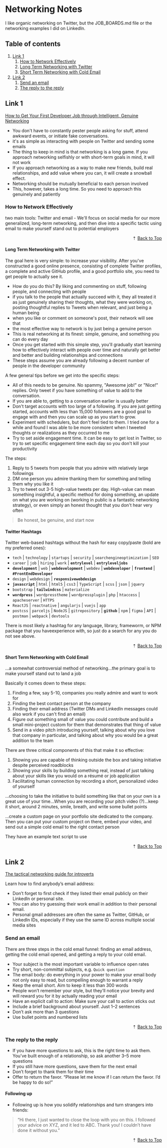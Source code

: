 # Networking Notes

I like organic networking on Twitter, but the JOB_BOARDS.md file or the networking examples I did on LinkedIn.

<div id="back-to-top"></div>

## Table of contents

1. [Link 1](#link-1)
   1. [How to Network Effectively](#how-to-network-effectively)
   1. [Long Term Networking with Twitter](#long-term-networking-with-twitter)
   1. [Short Term Networking with Cold Email](#short-term-networking-with-cold-email)
1. [Link 2](#link-2)
   1. [Send an email](#send-an-email)
   1. [The reply to the reply](#the-reply-to-the-reply)

## Link 1

[How to Get Your First Developer Job through Intelligent, Genuine Networking](https://www.freecodecamp.org/news/networking-for-aspiring-developers/)

- You don't have to constantly pester people asking for stuff, attend awkward events, or initiate fake conversations.
- it's as simple as interacting with people on Twitter and sending some emails
- The thing to keep in mind is that networking is a long game. If you approach networking selfishly or with short-term goals in mind, it will not work
- If you approach networking as a way to make new friends, build real relationships, and add value where you can, it will create a snowball effect.
- Networking should be mutually beneficial to each person involved
- This, however, takes a long time. So you need to approach this genuinely and patiently

### How to Network Effectively

two main tools: Twitter and email - We'll focus on social media for our more generalized, long-term networking, and then dive into a specific tactic using email to make yourself stand out to potential employers

<div align="right">&#8673; <a href="#back-to-top" title="Table of Contents">Back to Top</a></div>

#### Long Term Networking with Twitter

The goal here is very simple: to increase your visibility. After you've constructed a good online presence, consisting of complete Twitter profiles, a complete and active GitHub profile, and a good portfolio site, you need to get people to actually see it.

- How do you do this? By liking and commenting on stuff, following people, and connecting with people
- if you talk to the people that actually succeed with it, they all treated it as just genuinely sharing their thoughts, what they were working on, posting thoughtful replies to Tweets when relevant, and just being a human being
- when you like or comment on someone's post, their network will see that
- the most effective way to network is by just being a genuine person
- This is real networking at its finest: simple, genuine, and something you can do every day
- Once you get started with this simple step, you'll gradually start learning how to effectively interact with people over time and naturally get better and better and building relationships and connections
- These steps assume you are already following a decent number of people in the developer community

A few general tips before we get into the specific steps:

- All of this needs to be genuine. No spammy, "Awesome job!" or "Nice!" replies. Only tweet if you have something of value to add to the conversation.
- If you are able to, getting to a conversation earlier is usually better
- Don't target accounts with too large of a following. If you are just getting started, accounts with less than 15,000 followers are a good goal to engage with and then you can scale up as you start to grow.
- Experiment with schedulers, but don't feel tied to them. I tried one for a while and found I was able to be more consistent when I tweeted thoughts or realizations as they occurred to me
- Try to set aside engagement time. It can be easy to get lost in Twitter, so try to set specific engagement time each day so you don't kill your productivity

The steps:

1. Reply to 5 tweets from people that you admire with relatively large followings
1. DM one person you admire thanking them for something and telling them why you like it
1. Try to tweet out 3-5 high-value tweets per day. High-value can mean something insightful, a specific method for doing something, an update on what you are working on (working in public is a fantastic networking strategy), or even simply an honest thought that you don't hear very often

> Be honest, be genuine, and start now

#### Twitter Hashtags

Twitter web-based hashtags without the hash for easy copy/paste (bold are my preferred ones):

- `tech` | `technology` | `startups` | `security` | `searchengineoptimization` | `SEO`
- `career` | `job` | `hiring` | `work` | **`entrylevel`** | **`entryleveljobs`**
- **`development`** | `web` | **`webdevelopment`** | `webdev` | **`webdeveloper`** | **`frontend`** | **`#FrontEndDeveloper`**
- `design` | `webdesign` | **`responsivewebdesign`**
- **`javascript`** | `html` | `html5` | `css3` | `TypeScript` | `scss` | `json` | `jquery`
- `bootstrap` | **`tailwindcss`** | `materialize`
- **`wordpress`** | `wordpresstheme` | `wordpressplugin` | `php` | `htaccess` | `apacheserver` | `HTTPS`
- `ReactJS` | `reactnative` | `angularjs` | `vuejs` | `app`
- `postcss` | `parceljs` | `NodeJS` | `gitrepository` | **`github`** | `npm` | `figma` | `API` | `postman` | `webpack` | `devtools`

There is most likely a hashtag for any language, library, frameworm, or NPM package that you haveexperience with, so just do a search for any you do not see above.

<div align="right">&#8673; <a href="#back-to-top" title="Table of Contents">Back to Top</a></div>

#### Short Term Networking with Cold Email

...a somewhat controversial method of networking...the primary goal is to make yourself stand out to land a job

Basically it comes down to these steps:

1. Finding a few, say 5-10, companies you really admire and want to work for
1. Finding the best contact person at the company
1. Finding their email address (Twitter DMs and LinkedIn messages could also work if you can't find an email)
1. Figure out something small of value you could contribute and build a small mini-project custom for them that demonstrates that thing of value
1. Send in a video pitch introducing yourself, talking about why you love that company in particular, and talking about why you would be a great addition to the team

There are three critical components of this that make it so effective:

1. Showing you are capable of thinking outside the box and taking initiative despite perceived roadblocks
1. Showing your skills by building something real, instead of just talking about your skills like you would on a résumé or job application
1. Facilitating human connection by recording a short, personalized video of yourself

...choosing to take the initiative to build something like that on your own is a great use of your time...When you are recording your pitch video (?)...keep it short, around 2 minutes, smile, breath, and write some bullet points

...create a custom page on your portfolio site dedicated to the company. Then you can put your custom project on there, embed your video, and send out a simple cold email to the right contact person

They have an example text script to use

<div align="right">&#8673; <a href="#back-to-top" title="Table of Contents">Back to Top</a></div>

## Link 2

[The tactical networking guide for introverts](https://www.freecodecamp.org/news/the-tactical-networking-guide-for-introverts-aadd93b09849/)

Learn how to find anybody’s email address:

- Don’t forget to first check if they listed their email publicly on their LinkedIn or personal site.
- You can also try guessing their work email in addition to their personal email.
- Personal gmail addresses are often the same as Twitter, GitHub, or LinkedIn IDs, especially if they use the same ID across multiple social media sites

### Send an email

There are three steps in the cold email funnel: finding an email address, getting the cold email opened, and getting a reply to your cold email.

- Your subject is the most important variable to influence open rates
- Try short, non-committal subjects, e.g. `Quick question`
- The email body: do everything in your power to make your email body not only easy to read, but compelling enough to warrant a reply
- Keep the email short. Aim to keep it less than 300 words
- People won’t remember your style, but they’ll notice your brevity and will reward you for it by actually reading your email
- Have an explicit call to action: Make sure your call to action sticks out
- Include a brief background about yourself. Just 1–2 sentences
- Don’t ask more than 3 questions
- Use bullet points and numbered lists

<div align="right">&#8673; <a href="#back-to-top" title="Table of Contents">Back to Top</a></div>

### The reply to the reply

- If you have more questions to ask, this is the right time to ask them. You’ve built enough of a relationship, so ask another 3–5 more questions
- If you still have more questions, save them for the next email
- Don’t forget to thank them for their time
- Offer to return the favor. “Please let me know if I can return the favor. I’d be happy to do so!”

#### Following up

- Following up is how you solidify relationships and turn strangers into friends:

> “Hi there, I just wanted to close the loop with you on this. I followed your advice on XYZ, and it led to ABC. Thank you! I couldn’t have done it without you.”

<div align="right">&#8673; <a href="#back-to-top" title="Table of Contents">Back to Top</a></div>
